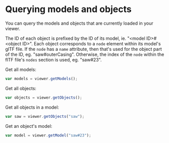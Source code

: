 # Querying models and objects

You can query the models and objects that are currently loaded in your viewer.

The ID of each object is prefixed by the ID of its model, ie. "&lt;model ID&gt;#&lt;object ID&gt;". Each object
corresponds to a ````node```` element within its model's glTF file. If the ````node```` has a ````name```` attribute,
then that's used for the object part of the ID, eg. "saw#outerCasing". Otherwise, the index of the ````node```` within
the flTF file's ````nodes```` section is used, eg. "saw#23".

Get all models:
````javascript
var models = viewer.getModels();
````

Get all objects:
````javascript
var objects = viewer.getObjects();
````

Get all objects in a model:
````javascript
var saw = viewer.getObjects("saw");
````

Get an object's model:
````javascript
var model = viewer.getModel("saw#23");
````